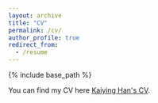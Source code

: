 ```yaml
---
layout: archive
title: "CV"
permalink: /cv/
author_profile: true
redirect_from:
  - /resume
---
```


{% include base_path %}




You can find my CV here [Kaiying Han's CV](../assets/CV.pdf).

